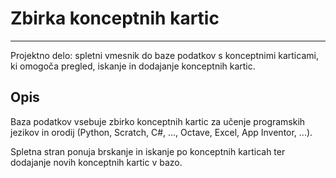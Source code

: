 # Zbirka konceptnih kartic
--------------------------
Projektno delo: spletni vmesnik do baze podatkov s konceptnimi karticami, ki omogoča pregled, iskanje in dodajanje konceptnih kartic.

Opis
----

Baza podatkov vsebuje zbirko konceptnih kartic za učenje programskih jezikov in orodij (Python, Scratch, C#, ..., Octave, Excel, App Inventor, ...).

Spletna stran ponuja brskanje in iskanje po konceptnih karticah ter dodajanje novih konceptnih kartic v bazo.

